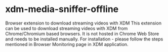 # xdm-media-sniffer-offline
Browser extension to download streaming videos with XDM
This extension can be used to download streaming videos with XDM from Chrome/Chromium based browsers.
It is not hosted in Chrome Web Store and needs to be installed manually. For installation - please follow the steps mentioned in Browser Monitoring page in XDM application.
